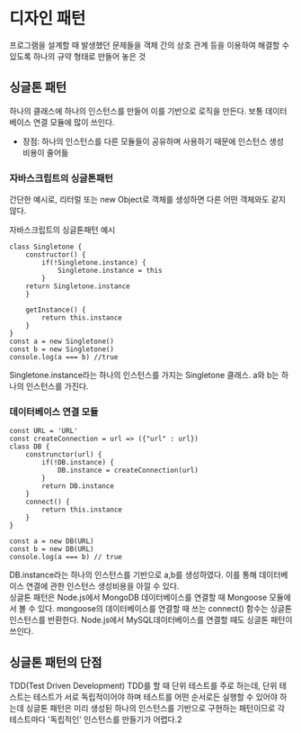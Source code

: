 # 디자인 패턴

프로그램을 설계할 때 발생했던 문제들을 객체 간의 상호 관계 등을 이용하여 해결할 수 있도록 하나의 규약 형태로 만들어 놓은 것

## 싱글톤 패턴

하나의 클래스에 하나의 인스턴스를 만들어 이를 기반으로 로직을 만든다. 보통 데이터베이스 연결 모듈에 많이 쓰인다.

- 장점: 하나의 인스턴스를 다른 모듈들이 공유하며 사용하기 때문에 인스턴스 생성 비용이 줄어듦

### 자바스크립트의 싱글톤패턴

간단한 예시로, 리터럴 또는 new Object로 객체를 생성하면 다른 어떤 객체와도 같지 않다.

자바스크립트의 싱글톤패턴 예시

```
class Singletone {
    constructor() {
        if(!Singletone.instance) {
            Singletone.instance = this
        }
    return Singletone.instance
    }

    getInstance() {
        return this.instance
    }
}
const a = new Singletone()
const b = new Singletone()
console.log(a === b) //true
```

Singletone.instance라는 하나의 인스턴스를 가지는 Singletone 클래스. a와 b는 하나의 인스턴스를 가진다.

### 데이터베이스 연결 모듈

```
const URL = 'URL'
const createConnection = url => ({"url" : url})
class DB {
    construnctor(url) {
        if(!DB.instance) {
            DB.instance = createConnection(url)
        }
        return DB.instance
    }
    connect() {
        return this.instance
    }
}

const a = new DB(URL)
const b = new DB(URL)
console.log(a === b) // true
```

DB.instance라는 하나의 인스턴스를 기반으로 a,b를 생성하였다. 이를 통해 데이터베이스 연결에 관한 인스턴스 생성비용을 아낄 수 있다.
</br>
싱글톤 패턴은 Node.js에서 MongoDB 데이터베이스를 연결할 때 Mongoose 모듈에서 볼 수 있다. mongoose의 데이터베이스를 연결할 때 쓰는 connect() 함수는 싱글톤 인스턴스를 반환한다. Node.js에서 MySQL데이터베이스를 연결할 때도 싱글톤 패턴이 쓰인다.

## 싱글톤 패턴의 단점

TDD(Test Driven Development)
TDD를 할 때 단위 테스트를 주로 하는데, 단위 테스트는 테스트가 서로 독립적이어야 하며 테스트를 어떤 순서로든 실행할 수 있어야 하는데 싱글톤 패턴은 미리 생성된 하나의 인스턴스를 기반으로 구현하는 패턴이므로 각 테스트마다 '독립적인' 인스턴스를 만들기가 어렵다.2
